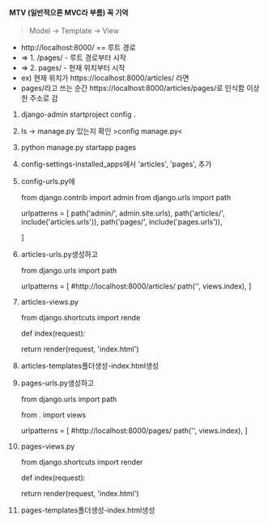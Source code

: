 #### MTV (일반적으론 MVC라 부름) 꼭 기억

> Model -> Template -> View

- http://localhost:8000/ == 루트 경로
- => 1. /pages/ - 루트 경로부터 시작
- =>  2. pages/ - 현재 위치부터 시작
- ex) 현재 위치가 https://localhost:8000/articles/ 라면
- pages/라고 쓰는 순간 https://localhost:8000/articles/pages/로 인식함 이상한 주소로 감



1. django-admin startproject config .

2. ls -> manage.py 있는지 확인  >config  manage.py<

3. python manage.py startapp pages

4. config-settings-installed_apps에서 'articles', 'pages', 추가

5. config-urls.py에

   from django.contrib import admin
   from django.urls import path

   urlpatterns = [
       path('admin/', admin.site.urls),
       path('articles/', include('articles.urls')),
       path('pages/', include('pages.urls')),

   ]

6. articles-urls.py생성하고

   from django.urls import path

   urlpatterns = [
       #http://localhost:8000/articles/
       path('', views.index),
   ]

7. articles-views.py

   from django.shortcuts import rende

   def index(request):

     return render(request, 'index.html')

8. articles-templates폴더생성-index.html생성

9. pages-urls.py생성하고

   from django.urls import path

   from . import views

   urlpatterns = [
       #http://localhost:8000/pages/
       path('', views.index),
   ]

10. pages-views.py

    from django.shortcuts import render

    def index(request):

      return render(request, 'index.html')

11. pages-templates폴더생성-index.html생성





